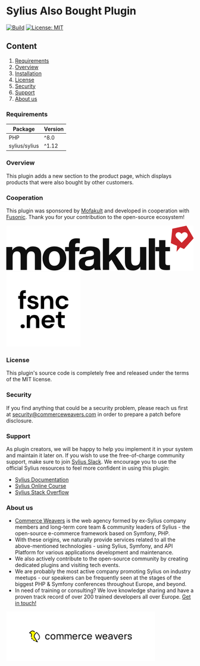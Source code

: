 # Sylius Also Bought Plugin

[![Build](https://github.com/CommerceWeavers/SyliusAlsoBoughtPlugin/actions/workflows/build.yml/badge.svg)](https://github.com/CommerceWeavers/SyliusAlsoBoughtPlugin/actions/workflows/build.yml)
[![License: MIT](https://img.shields.io/badge/License-MIT-yellow.svg)](https://opensource.org/licenses/MIT)

## Content

1. [Requirements](#requirements)
1. [Overview](#overview)
1. [Installation](docs/installation.md)
1. [License](#license)
1. [Security](#security)
1. [Support](#support)
1. [About us](#about-us)

### Requirements

| Package       | Version |
|---------------|---------|
| PHP           | ^8.0    |
| sylius/sylius | ^1.12   |

### Overview

This plugin adds a new section to the product page, which displays products that were also bought by other customers.

### Cooperation

This plugin was sponsored by [Mofakult](https://www.mofakult.ch)
and developed in cooperation with [Fusonic](https://www.fusonic.net).
Thank you for your contribution to the open-source ecosystem!

![WTG](docs/img/mofakult.svg)
![WTG](docs/img/fusonic.png)

### License

This plugin's source code is completely free and released under the terms of the MIT license.

### Security

If you find anything that could be a security problem, please reach us first at security@commerceweavers.com
in order to prepare a patch before disclosure.

### Support

As plugin creators, we will be happy to help you implement it in your system and maintain it later on.
If you wish to use the free-of-charge community support, make sure to join [Sylius Slack](https://sylius-community.slack.com/).
We encourage you to use the official Sylius resources to feel more confident in using this plugin:

- [Sylius Documentation](https://docs.sylius.com/en/latest/)
- [Sylius Online Course](https://sylius.com/online-course/)
- [Sylius Stack Overflow](https://stackoverflow.com/questions/tagged/sylius)

### About us

- [Commerce Weavers](https://www.commerceweavers.com/) is the web agency formed by ex-Sylius company members and long-term core team & community leaders of Sylius - the open-source e-commerce framework based on Symfony, PHP.
- With these origins, we naturally provide services related to all the above-mentioned technologies - using Sylius, Symfony, and API Platform for various applications development and maintenance.
- We also actively contribute to the open-source community by creating dedicated plugins and visiting tech events.
- We are probably the most active company promoting Sylius on industry meetups - our speakers can be frequently seen at the stages of the biggest PHP & Symfony conferences throughout Europe, and beyond.
- In need of training or consulting? We love knowledge sharing and have a proven track record of over 200 trained developers all over Europe. [Get in touch!](https://www.commerceweavers.com/#contact)

![Commerce Weavers](docs/img/cw.png)
